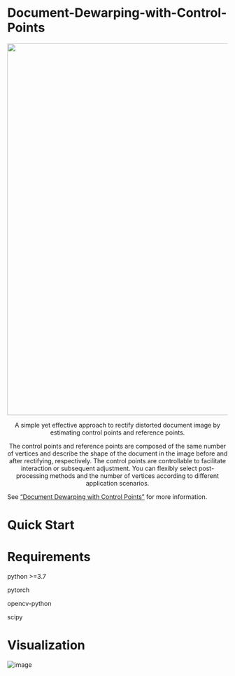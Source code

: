# Document-Dewarping-with-Control-Points
<div align="center">
  <img width="850" src="https://github.com/gwxie/Document-Dewarping-with-Control-Points/blob/main/rectitify_image.jpg">
  
  <p> A simple yet effective approach to rectify distorted document image by estimating control points and reference points. </p>
  <p>The control points and reference points are composed of the same number of vertices and describe the shape of the document in the image before and after rectifying, respectively. The control points are controllable to facilitate interaction or subsequent adjustment. You can flexibly select post-processing methods and the number of vertices according to different application scenarios.</p>
  
</div>

See [“Document Dewarping with Control Points”](https://arxiv.org/pdf/2203.10543.pdf) for more information.

# Quick Start

# Requirements
<p>python >=3.7</p>
<p>pytorch</p>
<p>opencv-python</p>
<p>scipy</p>

# Visualization
![image](https://github.com/gwxie/Document-Dewarping-with-Control-Points/blob/main/compare.jpg)
